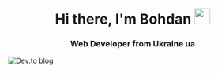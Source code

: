 <h1 align="center">Hi there, I'm Bohdan
<img src="https://github.com/blackcater/blackcater/raw/main/images/Hi.gif" height="32"/></h1>

<h3 align="center">Web Developer from Ukraine ua</h3>

![Dev.to blog](https://img.shields.io/badge/dev.to-0A0A0A?style=for-the-badge&logo=dev.to&logoColor=white)
